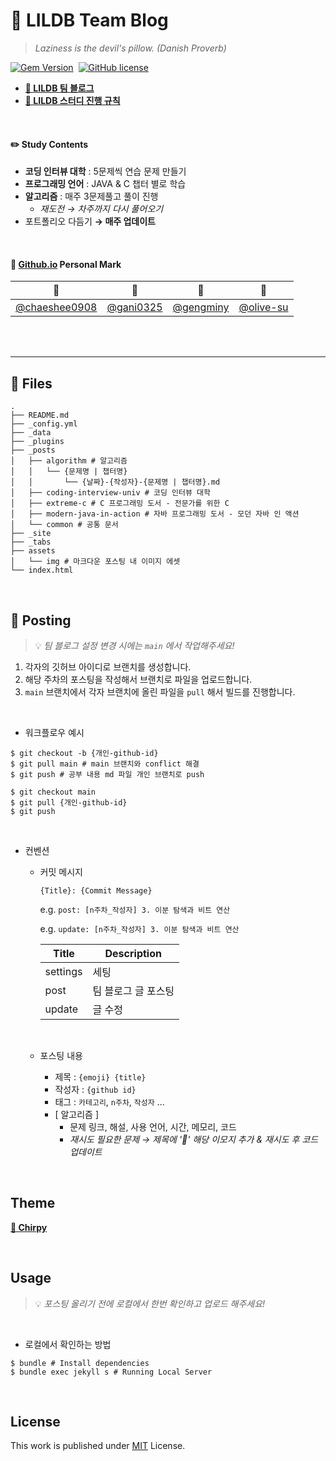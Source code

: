 # 🛌 LILDB Team Blog

> _Laziness is the devil's pillow. (Danish Proverb)_

[![Gem Version](https://img.shields.io/gem/v/jekyll-theme-chirpy)][gem]&nbsp;
[![GitHub license](https://img.shields.io/github/license/cotes2020/chirpy-starter.svg?color=blue)][mit]

- **[🛌 LILDB 팀 블로그](https://l1ldb.github.io)**
- **[🎲 LILDB 스터디 진행 규칙](https://l1ldb.github.io/about)**

<br>

#### ✏️ Study Contents

- **코딩 인터뷰 대학** : 5문제씩 연습 문제 만들기
- **프로그래밍 언어** : JAVA & C 챕터 별로 학습
- **알고리즘** : 매주 3문제풀고 풀이 진행
  - _재도전 → 차주까지 다시 풀어오기_
- 포트폴리오 다듬기 **→ 매주 업데이트**

<br>

#### 🔖 [Github.io](l1ldb.github.io) Personal Mark

| 🐹                                               | 🐢                                       | 🦊                                       | 🐣                                       |
| ------------------------------------------------ | ---------------------------------------- | ---------------------------------------- | ---------------------------------------- |
| [@chaeshee0908](https://github.com/chaeshee0908) | [@gani0325](https://github.com/gani0325) | [@gengminy](https://github.com/gengminy) | [@olive-su](https://github.com/olive-su) |

<br>
<br>

---

## 📁 Files

```shell
.
├── README.md
├── _config.yml
├── _data
├── _plugins
├── _posts
│   ├── algorithm # 알고리즘
│   │   └── {문제명 | 챕터명}
│   │       └── {날짜}-{작성자}-{문제명 | 챕터명}.md
│   ├── coding-interview-univ # 코딩 인터뷰 대학
│   ├── extreme-c # C 프로그래밍 도서 - 전문가를 위한 C
│   ├── modern-java-in-action # 자바 프로그래밍 도서 - 모던 자바 인 액션
│   └── common # 공통 문서
├── _site
├── _tabs
├── assets
│   └── img # 마크다운 포스팅 내 이미지 에셋
└── index.html
```

<br>

## 📮 Posting

> 💡 _팀 블로그 설정 변경 시에는 `main` 에서 작업해주세요!_

1. 각자의 깃허브 아이디로 브랜치를 생성합니다.
2. 해당 주차의 포스팅을 작성해서 브랜치로 파일을 업로드합니다.
3. `main` 브랜치에서 각자 브랜치에 올린 파일을 `pull` 해서 빌드를 진행합니다.

<br>

- 워크플로우 예시

```shell
$ git checkout -b {개인-github-id}
$ git pull main # main 브랜치와 conflict 해결
$ git push # 공부 내용 md 파일 개인 브랜치로 push

$ git checkout main
$ git pull {개인-github-id}
$ git push
```

<br>

- 컨벤션

  - 커밋 메시지

    `{Title}: {Commit Message}`

    e.g. `post: [n주차_작성자] 3. 이분 탐색과 비트 연산`

    e.g. `update: [n주차_작성자] 3. 이분 탐색과 비트 연산`
    <br>

    | Title    | Description         |
    | -------- | ------------------- |
    | settings | 세팅                |
    | post     | 팀 블로그 글 포스팅 |
    | update   | 글 수정             |

    <br>

  - 포스팅 내용
    - 제목 : `{emoji} {title}`
    - 작성자 : `{github id}`
    - 태그 : `카테고리`, `n주차`, `작성자` ...
      <br>
    - [ 알고리즘 ]
      - 문제 링크, 해설, 사용 언어, 시간, 메모리, 코드
      - _재시도 필요한 문제 → 제목에 '🔄' 해당 이모지 추가 & 재시도 후 코드 업데이트_

<br>

## Theme

[**🔗 Chirpy**][chirpy]

<br>

## Usage

> 💡 _포스팅 올리기 전에 로컬에서 한번 확인하고 업로드 해주세요!_

<br>

- 로컬에서 확인하는 방법

```shell
$ bundle # Install dependencies
$ bundle exec jekyll s # Running Local Server
```

<br>

## License

This work is published under [MIT][mit] License.

[gem]: https://rubygems.org/gems/jekyll-theme-chirpy
[chirpy]: https://github.com/cotes2020/jekyll-theme-chirpy/
[mit]: https://github.com/cotes2020/chirpy-starter/blob/master/LICENSE

<br>
